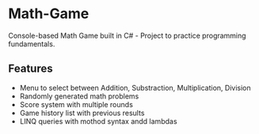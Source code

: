 # Math-Game
Console-based Math Game built in C# - Project to practice programming fundamentals.

## Features

- Menu to select between Addition, Substraction, Multiplication, Division
- Randomly generated math problems
- Score system with multiple rounds
- Game history list with previous results
- LINQ queries with mothod syntax andd lambdas
